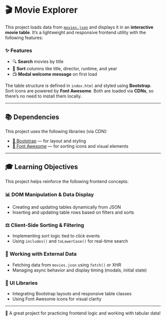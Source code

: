 # 🎬 Movie Explorer

This project loads data from [`movies.json`](movies.json) and displays it in an **interactive movie table**. It’s a lightweight and responsive frontend utility with the following features:

### ✨ Features

* 🔍 **Search** movies by title
* 🔄 **Sort** columns like title, director, runtime, and year
* 📺 **Modal welcome message** on first load

The table structure is defined in `index.html` and styled using **Bootstrap**. Sort icons are powered by **Font Awesome**. Both are loaded via **CDNs**, so there’s no need to install them locally.

---

## 📚 Dependencies

This project uses the following libraries (via CDN):

* [🌟 Bootstrap](https://getbootstrap.com/) — for layout and styling
* [ Font Awesome](https://fontawesome.com/) — for sorting icons and visual elements

---

## 🎓 Learning Objectives

This project helps reinforce the following frontend concepts:

### 📊 DOM Manipulation & Data Display

* Creating and updating tables dynamically from JSON
* Inserting and updating table rows based on filters and sorts

### ⚖️ Client-Side Sorting & Filtering

* Implementing sort logic tied to click events
* Using `includes()` and `toLowerCase()` for real-time search

### 📖 Working with External Data

* Fetching data from `movies.json` using `fetch()` or XHR
* Managing async behavior and display timing (modals, initial state)

### 🎨 UI Libraries

* Integrating Bootstrap layouts and responsive table classes
* Using Font Awesome icons for visual clarity

---

🌟 A great project for practicing frontend logic and working with tabular data!
